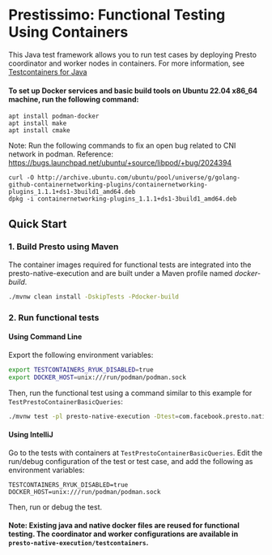 # Prestissimo: Functional Testing Using Containers

This Java test framework allows you to run test cases by deploying Presto coordinator and worker nodes in containers.
For more information, see [Testcontainers for Java](https://java.testcontainers.org/)
#### To set up Docker services and basic build tools on Ubuntu 22.04 x86_64 machine, run the following command:
```
apt install podman-docker
apt install make
apt install cmake
```
Note:  Run the following commands to fix an open bug related to CNI network in podman.
Reference: https://bugs.launchpad.net/ubuntu/+source/libpod/+bug/2024394
```
curl -O http://archive.ubuntu.com/ubuntu/pool/universe/g/golang-github-containernetworking-plugins/containernetworking-plugins_1.1.1+ds1-3build1_amd64.deb
dpkg -i containernetworking-plugins_1.1.1+ds1-3build1_amd64.deb
```

## Quick Start

### 1. Build Presto using Maven
The container images required for functional tests are integrated into the presto-native-execution and are built under a Maven profile named _docker-build_.

```bash
./mvnw clean install -DskipTests -Pdocker-build
```

### 2. Run functional tests
#### Using Command Line
Export the following environment variables:
```bash
export TESTCONTAINERS_RYUK_DISABLED=true
export DOCKER_HOST=unix:///run/podman/podman.sock
```
Then, run the functional test using a command similar to this example for `TestPrestoContainerBasicQueries`:
```bash
./mvnw test -pl presto-native-execution -Dtest=com.facebook.presto.nativeworker.TestPrestoContainerBasicQueries
```

#### Using IntelliJ
Go to the tests with containers at  `TestPrestoContainerBasicQueries`.
Edit the run/debug configuration of the test or test case, and add the following as environment variables:
```
TESTCONTAINERS_RYUK_DISABLED=true
DOCKER_HOST=unix:///run/podman/podman.sock
```
Then, run or debug the test.

#### Note: Existing java and native docker files are reused for functional testing. The coordinator and worker configurations are available in `presto-native-execution/testcontainers`.



